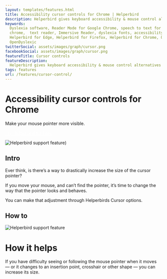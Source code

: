 ```yaml
---
layout: templates/features.html
title: Accessibility cursor controls for Chrome | Helperbird
description: Helperbird gives keyboard accessibility & mouse control alternatives for Google Chrome
keywords:
  Dyslexia software, Reader Mode for Google Chrome, speech to text for chrome, Text to speech for
  chrome,  text reader, Immersive Reader, dyslexia fonts, accessibility software, dyslexia software,
  Helperbird for Edge, Helperbird for Firefox, Helperbird for Chrome, Opendyslexic for Chrome,
  OpenDyslexic
twitterSocial: assets/images/graph/cursor.png
facebookSocial: assets/images/graph/cursor.png
featureTitle: Cursor controls
featureDescription:
  Helperbird gives keyboard accessibility & mouse control alternatives for Google Chrome
tags: features
url: /features/cursor-control/
---
```


# Accessibility cursor controls for Chrome

Make your mouse pointer more visible.

<a 
  class="px-8 py-3 border  text-base font-medium rounded-md text-white bg-indigo-600 hover:bg-indigo-700 " style="color: white;" 
  href="/pricing"> Try Helperbird for Free </a>

![Helperbird support feature](/assets/images/new/adjust-letters-and-words/adjust-letters-and-words-helperbird.png))

## Intro

Ever think, is there’s a way to drastically increase the size of the cursor pointer?

If you move your mouse, and can’t find the pointer, it’s time to change the way that the pointer
looks and behaves.

You can make that adjustment through Helperbirds Cursor options.

## How to

![Helperbird support feature](https://youtu.be/u67t7Ap61Nc)

# How it helps

If you have difficulty seeing or following the mouse pointer when it moves — or it changes to an
insertion point, crosshair or other shape — you can increase its size.

